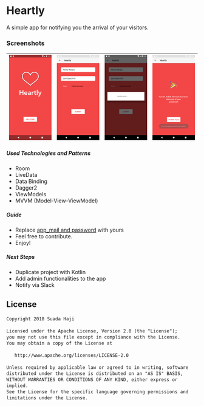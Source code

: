 # Heartly
A simple app for notifying you the arrival of your visitors.
  
  ### Screenshots
  <img src="/screenshots/image1.png"> | <img src="/screenshots/image2.png">| <img src="/screenshots/image3.png"> | <img src="/screenshots/image4.png"> |
| ------------- |:-------------:|:-------------:| -----:|

##### Used Technologies and Patterns

  - Room
 - LiveData
 - Data Binding
 - Dagger2
 - ViewModels
 - MVVM (Model-View-ViewModel)
 
##### Guide
  - Replace [app_mail and password](https://github.com/suada-haji/VisitorsTracker/blob/master/gradle.properties) with yours
  - Feel free to contribute.
  - Enjoy!

##### Next Steps
- Duplicate project with Kotlin
- Add admin functionalities to the app
- Notify via Slack

License
-------

    Copyright 2018 Suada Haji

    Licensed under the Apache License, Version 2.0 (the "License");
    you may not use this file except in compliance with the License.
    You may obtain a copy of the License at

       http://www.apache.org/licenses/LICENSE-2.0

    Unless required by applicable law or agreed to in writing, software
    distributed under the License is distributed on an "AS IS" BASIS,
    WITHOUT WARRANTIES OR CONDITIONS OF ANY KIND, either express or implied.
    See the License for the specific language governing permissions and
    limitations under the License.